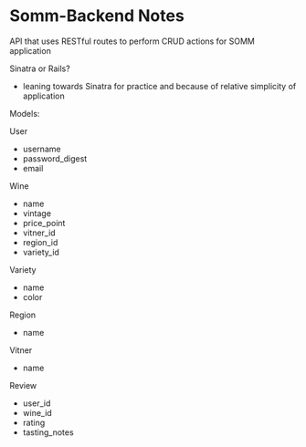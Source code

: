 # Somm-Backend Notes

API that uses RESTful routes to perform CRUD actions for SOMM application

Sinatra or Rails?
 - leaning towards Sinatra for practice and because of relative simplicity of application

 Models:

 User
 - username
 - password_digest
 - email

Wine
- name
- vintage
- price_point
- vitner_id
- region_id
- variety_id

Variety
- name
- color

Region
- name

Vitner
- name

Review
- user_id
- wine_id
- rating
- tasting_notes





